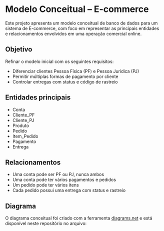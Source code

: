 #  Modelo Conceitual – E-commerce

Este projeto apresenta um modelo conceitual de banco de dados para um sistema de E-commerce, com foco em representar as principais entidades e relacionamentos envolvidos em uma operação comercial online.

##  Objetivo

Refinar o modelo inicial com os seguintes requisitos:
- Diferenciar clientes Pessoa Física (PF) e Pessoa Jurídica (PJ)
- Permitir múltiplas formas de pagamento por cliente
- Controlar entregas com status e código de rastreio

##  Entidades principais

- Conta
- Cliente_PF
- Cliente_PJ
- Produto
- Pedido
- Item_Pedido
- Pagamento
- Entrega

##  Relacionamentos

- Uma conta pode ser PF ou PJ, nunca ambos
- Uma conta pode ter vários pagamentos e pedidos
- Um pedido pode ter vários itens
- Cada pedido possui uma entrega com status e rastreio

##  Diagrama

O diagrama conceitual foi criado com a ferramenta [diagrams.net](https://app.diagrams.net) e está disponível neste repositório no arquivo:
